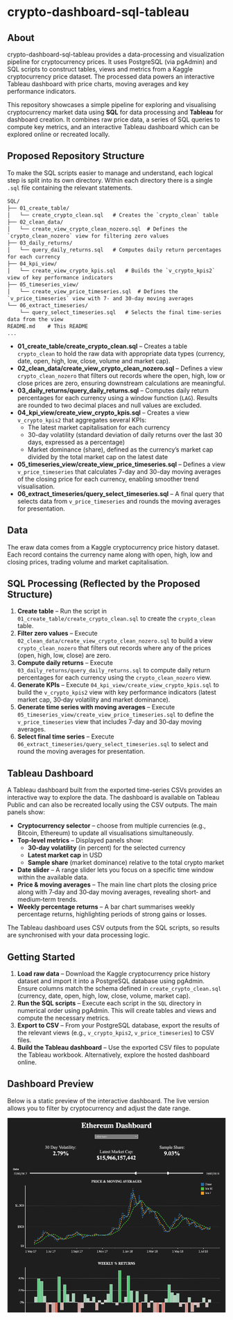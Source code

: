 # crypto-dashboard-sql-tableau

## About

crypto-dashboard-sql-tableau provides a data-processing and visualization pipeline for cryptocurrency prices. It uses PostgreSQL (via pgAdmin) and SQL scripts to construct tables, views and metrics from a Kaggle cryptocurrency price dataset. The processed data powers an interactive Tableau dashboard with price charts, moving averages and key performance indicators.

This repository showcases a simple pipeline for exploring and visualising cryptocurrency market data using **SQL** for data processing and **Tableau** for dashboard creation. It combines raw price data, a series of SQL queries to compute key metrics, and an interactive Tableau dashboard which can be explored online or recreated locally.

## Proposed Repository Structure

To make the SQL scripts easier to manage and understand, each logical step is split into its own directory. Within each directory there is a single `.sql` file containing the relevant statements.

```text
SQL/
├── 01_create_table/
│   └── create_crypto_clean.sql   # Creates the `crypto_clean` table
├── 02_clean_data/
│   └── create_view_crypto_clean_nozero.sql  # Defines the `crypto_clean_nozero` view for filtering zero values
├── 03_daily_returns/
│   └── query_daily_returns.sql   # Computes daily return percentages for each currency
├── 04_kpi_view/
│   └── create_view_crypto_kpis.sql   # Builds the `v_crypto_kpis2` view of key performance indicators
├── 05_timeseries_view/
│   └── create_view_price_timeseries.sql  # Defines the `v_price_timeseries` view with 7- and 30-day moving averages
└── 06_extract_timeseries/
    └── query_select_timeseries.sql   # Selects the final time-series data from the view
README.md    # This README
...
```

- **01_create_table/create_crypto_clean.sql** – Creates a table `crypto_clean` to hold the raw data with appropriate data types (currency, date, open, high, low, close, volume and market cap).
- **02_clean_data/create_view_crypto_clean_nozero.sql** – Defines a view `crypto_clean_nozero` that filters out records where the open, high, low or close prices are zero, ensuring downstream calculations are meaningful.
- **03_daily_returns/query_daily_returns.sql** – Computes daily return percentages for each currency using a window function (`LAG`). Results are rounded to two decimal places and null values are excluded.
- **04_kpi_view/create_view_crypto_kpis.sql** – Creates a view `v_crypto_kpis2` that aggregates several KPIs:
  - The latest market capitalisation for each currency
  - 30-day volatility (standard deviation of daily returns over the last 30 days, expressed as a percentage)
  - Market dominance (share), defined as the currency’s market cap divided by the total market cap on the latest date
- **05_timeseries_view/create_view_price_timeseries.sql** – Defines a view `v_price_timeseries` that calculates 7-day and 30-day moving averages of the closing price for each currency, enabling smoother trend visualisation.
- **06_extract_timeseries/query_select_timeseries.sql** – A final query that selects data from `v_price_timeseries` and rounds the moving averages for presentation.

## Data

The eraw data comes from a Kaggle cryptocurrency price history dataset. Each record contains the currency name along with open, high, low and closing prices, trading volume and market capitalisation.
## SQL Processing (Reflected by the Proposed Structure)

1. **Create table** – Run the script in `01_create_table/create_crypto_clean.sql` to create the `crypto_clean` table.
2. **Filter zero values** – Execute `02_clean_data/create_view_crypto_clean_nozero.sql` to build a view `crypto_clean_nozero` that filters out records where any of the prices (open, high, low, close) are zero.
3. **Compute daily returns** – Execute `03_daily_returns/query_daily_returns.sql` to compute daily return percentages for each currency using the `crypto_clean_nozero` view.
4. **Generate KPIs** – Execute `04_kpi_view/create_view_crypto_kpis.sql` to build the `v_crypto_kpis2` view with key performance indicators (latest market cap, 30‑day volatility and market dominance).
5. **Generate time series with moving averages** – Execute `05_timeseries_view/create_view_price_timeseries.sql` to define the `v_price_timeseries` view that includes 7‑day and 30‑day moving averages.
6. **Select final time series** – Execute `06_extract_timeseries/query_select_timeseries.sql` to select and round the moving averages for presentation.

## Tableau Dashboard

A Tableau dashboard built from the exported time-series CSVs provides an interactive way to explore the data. The dashboard is available on Tableau Public and can also be recreated locally using the CSV outputs. The main panels show:

- **Cryptocurrency selector** – choose from multiple currencies (e.g., Bitcoin, Ethereum) to update all visualisations simultaneously.
- **Top‑level metrics** – Displayed panels show:
  - **30‑day volatility** (in percent) for the selected currency
  - **Latest market cap** in USD
  - **Sample share** (market dominance) relative to the total crypto market
- **Date slider** – A range slider lets you focus on a specific time window within the available data.
- **Price & moving averages** – The main line chart plots the closing price along with 7‑day and 30‑day moving averages, revealing short‑ and medium‑term trends.
- **Weekly percentage returns** – A bar chart summarises weekly percentage returns, highlighting periods of strong gains or losses.

The Tableau dashboard uses CSV outputs from the SQL scripts, so results are synchronised with your data processing logic.

## Getting Started

1. **Load raw data** – Download the Kaggle cryptocurrency price history dataset and import it into a PostgreSQL database using pgAdmin. Ensure columns match the schema defined in `create_crypto_clean.sql` (currency, date, open, high, low, close, volume, market cap).
2. **Run the SQL scripts** – Execute each script in the `SQL` directory in numerical order using pgAdmin. This will create tables and views and compute the necessary metrics.
3. **Export to CSV** – From your PostgreSQL database, export the results of the relevant views (e.g., `v_crypto_kpis2`, `v_price_timeseries`) to CSV files.
4. **Build the Tableau dashboard** – Use the exported CSV files to populate the Tableau workbook. Alternatively, explore the hosted dashboard online.

## Dashboard Preview

Below is a static preview of the interactive dashboard. The live version allows you to filter by cryptocurrency and adjust the date range.

![Crypto Dashboard Preview](dashboard.png)
